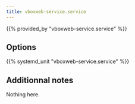 ```yaml
---
title: vboxweb-service.service
---
```


{{% provided_by "vboxweb-service.service" %}}

## Options

{{% systemd_unit "vboxweb-service.service" %}}

## Additionnal notes

Nothing here.